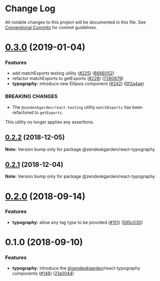 # Change Log

All notable changes to this project will be documented in this file.
See [Conventional Commits](https://conventionalcommits.org) for commit guidelines.

# [0.3.0](https://github.com/zendeskgarden/react-components/compare/@zendeskgarden/react-typography@0.2.2...@zendeskgarden/react-typography@0.3.0) (2019-01-04)


### Features

* add matchExports testing utility ([#225](https://github.com/zendeskgarden/react-components/issues/225)) ([8666052](https://github.com/zendeskgarden/react-components/commit/8666052))
* refactor matchExports to getExports ([#228](https://github.com/zendeskgarden/react-components/issues/228)) ([7280879](https://github.com/zendeskgarden/react-components/commit/7280879))
* **typography:** introduce new Ellipsis component ([#242](https://github.com/zendeskgarden/react-components/issues/242)) ([0f2a4ae](https://github.com/zendeskgarden/react-components/commit/0f2a4ae))


### BREAKING CHANGES

* The `@zendeskgarden/react-testing` utility `matchExports` has been refactored to `getExports`.

This utility no longer applies any assertions.





## [0.2.2](https://github.com/zendeskgarden/react-components/compare/@zendeskgarden/react-typography@0.2.1...@zendeskgarden/react-typography@0.2.2) (2018-12-05)

**Note:** Version bump only for package @zendeskgarden/react-typography





## [0.2.1](https://github.com/zendeskgarden/react-components/compare/@zendeskgarden/react-typography@0.2.0...@zendeskgarden/react-typography@0.2.1) (2018-12-04)

**Note:** Version bump only for package @zendeskgarden/react-typography





<a name="0.2.0"></a>
# [0.2.0](https://github.com/zendeskgarden/react-components/compare/@zendeskgarden/react-typography@0.1.0...@zendeskgarden/react-typography@0.2.0) (2018-09-14)


### Features

* **typography:** allow any tag type to be provided ([#151](https://github.com/zendeskgarden/react-components/issues/151)) ([595c030](https://github.com/zendeskgarden/react-components/commit/595c030))





<a name="0.1.0"></a>
# 0.1.0 (2018-09-10)


### Features

* **typography:** introduce the [@zendeskgarden](https://github.com/zendeskgarden)/react-typography components ([#146](https://github.com/zendeskgarden/react-components/issues/146)) ([21a0044](https://github.com/zendeskgarden/react-components/commit/21a0044))
